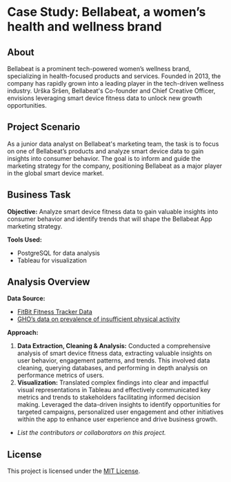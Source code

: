# Case Study: Bellabeat, a women’s health and wellness brand

## About

Bellabeat is a prominent tech-powered women’s wellness brand, specializing in health-focused products and services. Founded in 2013, the company has rapidly grown into a leading player in the tech-driven wellness industry. Urška Sršen, Bellabeat's Co-founder and Chief Creative Officer, envisions leveraging smart device fitness data to unlock new growth opportunities.

## Project Scenario

As a junior data analyst on Bellabeat's marketing team, the task is to focus on one of Bellabeat’s products and analyze smart device data to gain insights into consumer behavior. The goal is to inform and guide the marketing strategy for the company, positioning Bellabeat as a major player in the global smart device market.

## Business Task

**Objective:** Analyze smart device fitness data to gain valuable insights into consumer behavior and identify trends that will shape the Bellabeat App marketing strategy.

**Tools Used:**
- PostgreSQL for data analysis
- Tableau for visualization

## Analysis Overview

**Data Source:**
- [FitBit Fitness Tracker Data](https://www.kaggle.com/datasets/arashnic/fitbit)
- [GHO’s data on prevalence of insufficient physical activity](https://www.who.int/data/gho/data/indicators/indicator-details/GHO/prevalence-of-insufficient-physical-activity-among-adults-aged-18-years-(age-standardized-estimate)-(-))

**Approach:**
1. **Data Extraction, Cleaning & Analysis:** Conducted a comprehensive analysis of smart device fitness data, extracting valuable insights on user behavior, engagement patterns, and trends. This involved data cleaning, querying databases, and performing in depth analysis on performance metrics of users.
2. **Visualization:** Translated complex findings into clear and impactful visual representations in Tableau and effectively communicated key metrics and trends to stakeholders facilitating informed decision making. Leveraged the data-driven insights to identify opportunities for targeted campaigns, personalized user engagement and other initiatives within the app to enhance user experience and drive business growth. 



- *List the contributors or collaborators on this project.*

## License

This project is licensed under the [MIT License](LICENSE.md).
